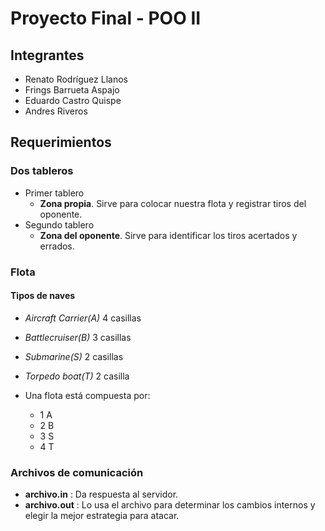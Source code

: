 # Proyecto Final - POO II
## Integrantes
+ Renato Rodríguez Llanos
+ Frings Barrueta Aspajo
+ Eduardo Castro Quispe
+ Andres Riveros

## Requerimientos

### Dos tableros

-  Primer tablero
	- __Zona propia__. Sirve para colocar nuestra flota y registrar tiros del oponente.
- Segundo tablero
	- __Zona del oponente__. Sirve para identificar los tiros acertados y errados.

### Flota
#### Tipos de naves 
- _Aircraft Carrier(A)_ 4 casillas
- _Battlecruiser(B)_ 3 casillas
- _Submarine(S)_ 2 casillas
- _Torpedo boat(T)_ 2 casilla

- Una flota está compuesta por:
	- 1 A
	- 2 B
	- 3 S
	- 4 T

### Archivos de comunicación
- __archivo.in__ : Da respuesta al servidor.
- __archivo.out__ : Lo usa el archivo para determinar los cambios internos y elegir la mejor estrategia para atacar.


